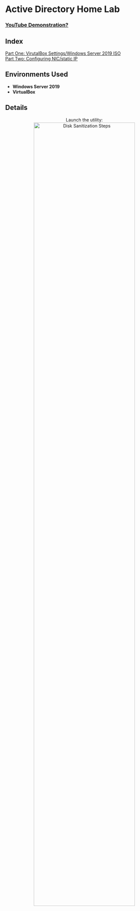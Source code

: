 <h1>Active Directory Home Lab</h1>

 ### [YouTube Demonstration?](https://youtu.be/)

<h2>Index</h2>
<a href="https://github.com/nickbruggen90/ActiveDirectoryLab/blob/main/PartOne%3ASettingUpVirtualBox">Part One: VirutalBox Settings/Windows Server 2019 ISO</a><br />
<a href="https://github.com/nickbruggen90/ActiveDirectoryLab/blob/main/PartTwo%3ANICstaticIP">Part Two: Configuring NIC/static IP</a><br />

<h2>Environments Used </h2>

- <b>Windows Server 2019
- VirtualBox</b>

<h2>Details</h2>

<p align="center">
Launch the utility: <br/>
<img src="https://i.imgur.com/62TgaWL.png" height="80%" width="80%" alt="Disk Sanitization Steps"/>

<!--
 ```diff
 
- text in red
+ text in green
! text in orange
# text in gray
@@ text in purple (and bold)@@
```
--!>
